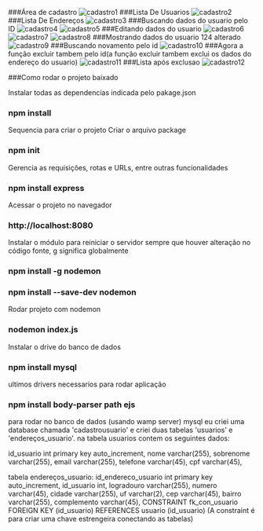 ###Área de cadastro
![cadastro1](https://user-images.githubusercontent.com/112965050/193369164-802045ee-3010-4b4c-8732-cf88811f2530.png)
###Lista De Usuarios
![cadastro2](https://user-images.githubusercontent.com/112965050/193369165-dc0f4b90-fb38-449a-83c8-62bb83e6c67f.png)
###Lista De Endereços
![cadastro3](https://user-images.githubusercontent.com/112965050/193369166-8e777118-2ca6-46a4-b34a-9ade966cf04b.png)
###Buscando dados do usuario pelo ID
![cadastro4](https://user-images.githubusercontent.com/112965050/193369167-24f92cf5-acb4-4fe6-9094-3f51ce457cbb.png)
![cadastro5](https://user-images.githubusercontent.com/112965050/193369172-70aabf26-fc9c-4ce8-a246-2f9b7cfbd80e.png)
###Editando dados do usuario
![cadastro6](https://user-images.githubusercontent.com/112965050/193369174-595275b3-100e-4a22-bb38-69256dd01c5b.png)
![cadastro7](https://user-images.githubusercontent.com/112965050/193369175-e521cbd8-f4fb-4ca3-a549-44dd268a6f3e.png)
![cadastro8](https://user-images.githubusercontent.com/112965050/193369176-67bbeaa3-78e4-438a-a3f8-cfa0726571ac.png)
###Mostrando dados do usuario 124 alterado
![cadastro9](https://user-images.githubusercontent.com/112965050/193369177-309c4466-8d4e-48a7-b1fd-af7aa138c937.png)
###Buscando novamento pelo id
![cadastro10](https://user-images.githubusercontent.com/112965050/193369178-00abc236-9604-460d-8df5-4d5e82e3df7c.png)
###Agora a função excluir tambem pelo id(a função excluir tambem exclui os dados do endereço do usuario)
![cadastro11](https://user-images.githubusercontent.com/112965050/193369179-18afc855-93b8-43ec-9d6b-42b827bb75b3.png)
###Lista após exclusao
![cadastro12](https://user-images.githubusercontent.com/112965050/193369180-eeb63398-0e31-4a62-958e-a2c877bc1007.png)



###Como rodar o projeto baixado

Instalar todas as dependencias indicada pelo pakage.json
### npm install

Sequencia para criar o projeto
Criar o arquivo package
### npm init

Gerencia as requisições, rotas e URLs, entre outras funcionalidades
### npm install express

Acessar o projeto no navegador 
### http://localhost:8080

Instalar o módulo para reiniciar o servidor sempre que houver alteração no código
fonte, g significa globalmente
### npm install -g nodemon
### npm install --save-dev nodemon

Rodar projeto com nodemon
### nodemon index.js


Instalar o drive do banco de dados 
### npm install mysql


ultimos drivers necessarios para rodar aplicação
### npm install body-parser path ejs

para rodar no banco de dados (usando wamp server) mysql eu criei uma database chamada 'cadastrousuario' e criei duas
tabelas 'usuarios' e 'endereços_usuario'.
na tabela usuarios contem os seguintes dados:

id_usuario int primary key auto_increment, 
nome varchar(255), 
sobrenome varchar(255), 
email varchar(255), 
telefone varchar(45), 
cpf varchar(45), 

tabela endereços_usuario:
id_endereco_usuario int primary key auto_increment,
id_usuario int, 
logradouro varchar(255), 
numero varchar(45), 
cidade varchar(255), 
uf varchar(2), 
cep varchar(45), 
bairro varchar(255), 
complemento varchar(45),
CONSTRAINT fk_con_usuario FOREIGN KEY (id_usuario) REFERENCES usuario (id_usuario) (A constraint é para criar uma chave estrengeira conectando as tabelas)
